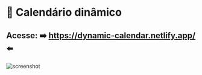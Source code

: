 # 📅 Calendário dinâmico
## Acesse: ➡️ https://dynamic-calendar.netlify.app/ ⬅️
 
![screenshot](https://user-images.githubusercontent.com/79033956/115972790-dbce4200-a526-11eb-9f84-d9520080e62e.jpg)
